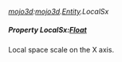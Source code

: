 _[mojo3d](../../modules/mojo3d/mojo3d-module.md):[mojo3d](../../modules/mojo3d/mojo3d-module.md).[Entity](../../modules/mojo3d/mojo3d-entity_ext.md).LocalSx_
##### Property LocalSx:[Float](../../modules/wonkey/wonkey-types-float.md)
Local space scale on the X axis.
